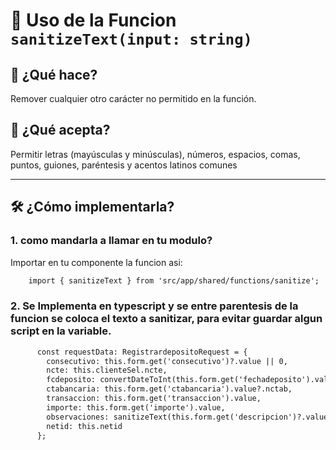 # 📏 Uso de la Funcion `sanitizeText(input: string)`

## 🎯 ¿Qué hace?

Remover cualquier otro carácter no permitido en la función.

## 🔧 ¿Qué acepta?

Permitir letras (mayúsculas y minúsculas), números, espacios, comas, puntos, guiones, paréntesis y acentos latinos comunes

---

## 🛠️ ¿Cómo implementarla?

### 1. como mandarla a llamar en tu modulo?

Importar en tu componente la funcion asi:

```html
    import { sanitizeText } from 'src/app/shared/functions/sanitize';
```

### 2. Se Implementa en typescript y se entre parentesis de la funcion se coloca el texto a sanitizar, para evitar guardar algun script en la variable.

```html
      const requestData: RegistrardepositoRequest = {
        consecutivo: this.form.get('consecutivo')?.value || 0,
        ncte: this.clienteSel.ncte,
        fcdeposito: convertDateToInt(this.form.get('fechadeposito').value),
        ctabancaria: this.form.get('ctabancaria').value?.nctab,
        transaccion: this.form.get('transaccion').value,
        importe: this.form.get('importe').value,
        observaciones: sanitizeText(this.form.get('descripcion')?.value || ''),
        netid: this.netid
      };
```
